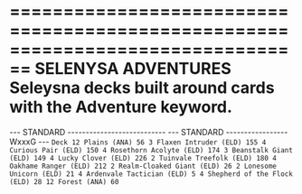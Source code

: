 

================================================================================
SELENYSA ADVENTURES
Seleysna decks built around cards with the Adventure keyword.
================================================================================

--- STANDARD ---------------------------
--- STANDARD ----------------- WxxxG ---
    ```
    Deck
    12 Plains (ANA) 56
    3 Flaxen Intruder (ELD) 155
    4 Curious Pair (ELD) 150
    4 Rosethorn Acolyte (ELD) 174
    3 Beanstalk Giant (ELD) 149
    4 Lucky Clover (ELD) 226
    2 Tuinvale Treefolk (ELD) 180
    4 Oakhame Ranger (ELD) 212
    2 Realm-Cloaked Giant (ELD) 26
    2 Lonesome Unicorn (ELD) 21
    4 Ardenvale Tactician (ELD) 5
    4 Shepherd of the Flock (ELD) 28
    12 Forest (ANA) 60
    ```